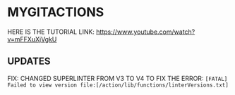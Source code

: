 # MYGITACTIONS
 HERE IS THE TUTORIAL LINK: https://www.youtube.com/watch?v=mFFXuXjVgkU

## UPDATES
FIX: CHANGED SUPERLINTER FROM V3 TO V4 TO FIX THE ERROR: `[FATAL] Failed to view version file:[/action/lib/functions/linterVersions.txt]`
